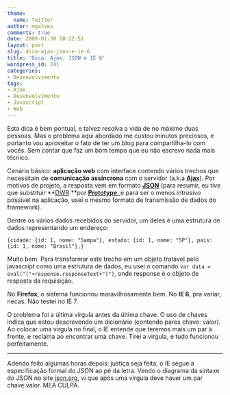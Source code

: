 ```yaml
---
theme:
  name: twitter
author: mgalves
comments: true
date: 2008-01-30 10:22:51
layout: post
slug: dica-ajax-json-e-ie-6
title: 'Dica: Ajax, JSON e IE 6'
wordpress_id: 241
categories:
- Desenvolvimento
tags:
- Ajax
- Desenvolvimento
- Javascript
- Web
---
```


Esta dica é bem pontual, e talvez resolva a vida de no máximo duas pessoas. Mas o problema aqui abordado me custou minutos preciosos, e portanto vou aproveitar o fato de ter um blog para compartilha-lo com vocês. Sem contar que faz um bom tempo que eu não escrevo nada mais técnico.

Cenário básico: **aplicação web** com interface contendo vários trechos que necessitam de **comunicação assíncrona** com o servidor (a.k.a [**Ajax**](http://log4dev.com/2007/08/21/ajax-em-20-minutos/)). Por motivos de projeto, a resposta vem em formato [**JSON**](http://www.json.org/) (para resumir, eu tive que substituir **[DWR](http://getahead.org/dwr/) **por [**Prototype**, ](http://www.prototypejs.org)e para ser o menos intrusivo possível na aplicação, usei o mesmo formato de transmissão de dados do framework).

Dentre os vários dados recebidos do servidor, um deles é uma estrutura de dados representando um endereço:

`{cidade: {id: 1, nome: "Sampa"}, estado: {id: 1, nome: "SP"}, pais: {id: 1, nome: "Brasil"},}`

Muito bem. Para transformar este trecho em um objeto tratável pelo javascript como uma estrutura de dados, eu usei o comando `var data = eval("("+response.responseText+")")`, onde response é o objeto de resposta da requisição.

No **Firefox**, o sistema funcionou maravilhosamente bem. No **IE 6**, pra variar, necas. Não testei no IE 7.

O problema foi  a última vírgula antes da última chave. O uso de chaves indica que estou descrevendo um dicionário (contendo pares chave: valor). Ao colocar uma vírgula no final, o IE entende que teremos mais um par à frente, e reclama ao encontrar uma chave. Tirei a virgula, e tudo funcionou perfeitamente.

________________________________________

Adendo feito algumas horas depois: justiça seja feita, o IE segue a especificação formal do JSON ao pé da letra. Vendo o diagrama da sintaxe do JSON no site [json.org](http://json.org), vi que após uma virgula deve haver um par chave:valor. MEA CULPA.
